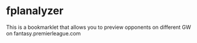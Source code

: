 fplanalyzer
===========

This is a bookmarklet that allows you to preview opponents on different GW on fantasy.premierleague.com
